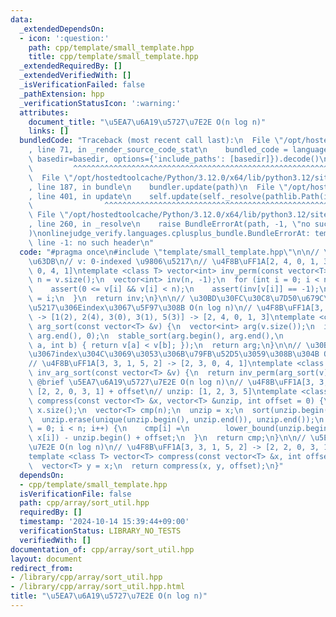 ```yaml
---
data:
  _extendedDependsOn:
  - icon: ':question:'
    path: cpp/template/small_template.hpp
    title: cpp/template/small_template.hpp
  _extendedRequiredBy: []
  _extendedVerifiedWith: []
  _isVerificationFailed: false
  _pathExtension: hpp
  _verificationStatusIcon: ':warning:'
  attributes:
    document_title: "\u5EA7\u6A19\u5727\u7E2E O(n log n)"
    links: []
  bundledCode: "Traceback (most recent call last):\n  File \"/opt/hostedtoolcache/Python/3.12.0/x64/lib/python3.12/site-packages/onlinejudge_verify/documentation/build.py\"\
    , line 71, in _render_source_code_stat\n    bundled_code = language.bundle(stat.path,\
    \ basedir=basedir, options={'include_paths': [basedir]}).decode()\n          \
    \         ^^^^^^^^^^^^^^^^^^^^^^^^^^^^^^^^^^^^^^^^^^^^^^^^^^^^^^^^^^^^^^^^^^^^^^^^^^^^^^^^^\n\
    \  File \"/opt/hostedtoolcache/Python/3.12.0/x64/lib/python3.12/site-packages/onlinejudge_verify/languages/cplusplus.py\"\
    , line 187, in bundle\n    bundler.update(path)\n  File \"/opt/hostedtoolcache/Python/3.12.0/x64/lib/python3.12/site-packages/onlinejudge_verify/languages/cplusplus_bundle.py\"\
    , line 401, in update\n    self.update(self._resolve(pathlib.Path(included), included_from=path))\n\
    \                ^^^^^^^^^^^^^^^^^^^^^^^^^^^^^^^^^^^^^^^^^^^^^^^^^^^^^^^^^\n \
    \ File \"/opt/hostedtoolcache/Python/3.12.0/x64/lib/python3.12/site-packages/onlinejudge_verify/languages/cplusplus_bundle.py\"\
    , line 260, in _resolve\n    raise BundleErrorAt(path, -1, \"no such header\"\
    )\nonlinejudge_verify.languages.cplusplus_bundle.BundleErrorAt: template/small_template.hpp:\
    \ line -1: no such header\n"
  code: "#pragma once\n#include \"template/small_template.hpp\"\n\n// \u9006\u7F6E\
    \u63DB\n// v: 0-indexed \u9806\u5217\n// \u4F8B\uFF1A[2, 4, 0, 1, 3] -> [2, 3,\
    \ 0, 4, 1]\ntemplate <class T> vector<int> inv_perm(const vector<T> &v) {\n  int\
    \ n = v.size();\n  vector<int> inv(n, -1);\n  for (int i = 0; i < n; i++) {\n\
    \    assert(0 <= v[i] && v[i] < n);\n    assert(inv[v[i]] == -1);\n    inv[v[i]]\
    \ = i;\n  }\n  return inv;\n}\n\n// \u30BD\u30FC\u30C8\u7D50\u679C\u3092\u914D\
    \u5217\u306Eindex\u3067\u5F97\u308B O(n log n)\n// \u4F8B\uFF1A[3, 3, 1, 5, 2]\
    \ -> [1(2), 2(4), 3(0), 3(1), 5(3)] -> [2, 4, 0, 1, 3]\ntemplate <class T> vector<int>\
    \ arg_sort(const vector<T> &v) {\n  vector<int> arg(v.size());\n  iota(arg.begin(),\
    \ arg.end(), 0);\n  stable_sort(arg.begin(), arg.end(),\n              [&](int\
    \ a, int b) { return v[a] < v[b]; });\n  return arg;\n}\n\n// \u30BD\u30FC\u30C8\
    \u3067index\u304C\u3069\u3053\u306B\u79FB\u52D5\u3059\u308B\u304B O(n log n)\n\
    // \u4F8B\uFF1A[3, 3, 1, 5, 2] -> [2, 3, 0, 4, 1]\ntemplate <class T> vector<int>\
    \ inv_arg_sort(const vector<T> &v) {\n  return inv_perm(arg_sort(v));\n}\n\n//\
    \ @brief \u5EA7\u6A19\u5727\u7E2E O(n log n)\n// \u4F8B\uFF1A[3, 3, 1, 5, 2] ->\
    \ [2, 2, 0, 3, 1] + offset\n// unzip: [1, 2, 3, 5]\ntemplate <class T>\nvector<T>\
    \ compress(const vector<T> &x, vector<T> &unzip, int offset = 0) {\n  int n =\
    \ x.size();\n  vector<T> cmp(n);\n  unzip = x;\n  sort(unzip.begin(), unzip.end());\n\
    \  unzip.erase(unique(unzip.begin(), unzip.end()), unzip.end());\n  for (int i\
    \ = 0; i < n; i++) {\n    cmp[i] =\n        lower_bound(unzip.begin(), unzip.end(),\
    \ x[i]) - unzip.begin() + offset;\n  }\n  return cmp;\n}\n\n// \u5EA7\u6A19\u5727\
    \u7E2E O(n log n)\n// \u4F8B\uFF1A[3, 3, 1, 5, 2] -> [2, 2, 0, 3, 1] + offset\n\
    template <class T> vector<T> compress(const vector<T> &x, int offset = 0) {\n\
    \  vector<T> y = x;\n  return compress(x, y, offset);\n}"
  dependsOn:
  - cpp/template/small_template.hpp
  isVerificationFile: false
  path: cpp/array/sort_util.hpp
  requiredBy: []
  timestamp: '2024-10-14 15:39:44+09:00'
  verificationStatus: LIBRARY_NO_TESTS
  verifiedWith: []
documentation_of: cpp/array/sort_util.hpp
layout: document
redirect_from:
- /library/cpp/array/sort_util.hpp
- /library/cpp/array/sort_util.hpp.html
title: "\u5EA7\u6A19\u5727\u7E2E O(n log n)"
---
```

